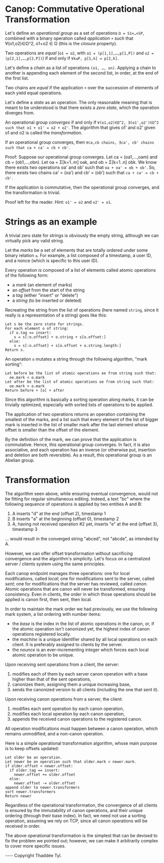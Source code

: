 # Canop: Commutative Operational Transformation

Let's define an *operational group* as a set of operations `Ω = S1×…×SP`,
combined with a binary operation called *application* `+` such that
∀(o1,o2)∈Ω^2, o1+o2 ∈ Ω (this is the *closure* property).

Two operations are *equal* (`o1 = o2`, with `o1 = (p[1,1],…,p[1,P])` and `o2 =
(p[2,1],…,p[2,P])`) if and only if `∀k≤P, p[1,k] = p[2,k]`.

Let's define a *chain* as a list of operations `(o1, …, on)`.  Applying a chain
to another is appending each element of the second list, in order, at the end of
the first list.

Two chains are *equal* if the application `+` over the succession of elements of
each yield equal operations.

Let's define a *state* as an operation.  The only reasonable meaning that is
meant to be understood is that there exists a *zero state*, which the operation
diverges from.

An operational group *converges* if and only if `∀(o1,o2)∈Ω^2, ∃(o1',o2')∈Ω^2
such that o1 + o1' = o2 + o2'`.  The algorithm that gives o1' and o2' given o1
and o2 is called the *transformation*.

If an operational group converges, then `∀ca,cb chains, ∃ca', cb' chains such
that ca + ca' = cb + cb'`.

Proof: Suppose our operational group converges.  Let ca = (oa1,…,oam) and cb =
(ob1,…,obn).  Let oa = Σ[k=1..m] oak, and ob = Σ[k=1..n] obk.  We know there
exists two operations oa' and ob' such that `oa + oa' = ob + ob'`.  So, there
exists two chains ca' = (oa') and cb' = (ob') such that `ca + ca' = cb + cb'`.

If the application is commutative, then the operational group converges, and the
transformation is trivial.

Proof left for the reader. Hint: `o1' = o2` and `o2' = o1`.


# Strings as an example

A trivial zero state for strings is obviously the empty string, although we can
virtually pick any valid string.

Let the *marks* be a set of elements that are totally ordered under some binary
relation `≤`.  For example, a list composed of a timestamp, a user ID, and a
nonce (which is specific to this user ID).

Every operation is composed of a list of elements called atomic operations of
the following form:

- a *mark* (an element of marks)
- an *offset* from the start of the string
- a *tag* (either "insert" or "delete")
- a *string* (to be inserted or deleted)

Recreating the string from the list of operations (here named `string`, since
it really is a representation of a string) goes like this:

    Let s be the zero state for strings.
    For each element o of string:
      if o.tag == insert:
        s = s[:o.offset] + o.string + s[o.offset:]
      else:
        s = s[:o.offset] + s[o.offset + o.string.length:]
    Return s.

An operation `o` mutates a string through the following algorithm, "mark
sorting":

    Let before be the list of atomic operations oe from string such that:
      oe.mark < o.mark
    Let after be the list of atomic operations oe from string such that:
      oe.mark > o.mark
    Return before + [o] + after

Since this algorithm is basically a sorting operation along marks, it can be
trivially optimized, especially with sorted lists of operations to be applied.

The application of two operations returns an operation containing the smallest
of the marks, and a list such that every element of the list of bigger mark is
inserted in the list of smaller mark after the last element whose offset is
smaller than the offset of the element.

By the definition of the mark, we can prove that the application is commutative.
Hence, this operational group converges.  In fact, it is also associative, and
each operation has an inverse (or otherwise put, insertion and deletion are both
reversible). As a result, this operational group is an Abelian group.


# Transformation

The algorithm seen above, while ensuring eventual convergence, would not be
fitting for regular simultaneous editing. Indeed, a text "bc" where the
following sequence of operations is applied by two entities A and B:

1. A inserts "d" at the end (offset 2), timestamp 1
2. B inserts "a" at the beginning (offset 0), timestamp 2
3. A, having not received operation #2 yet, inserts "e" at the end (offset 3),
   timestamp 3

… would result in the converged string "abced", not "abcde", as intended by A.

However, we can offer offset transformation without sacrificing convergence and
the algorithm's simplicity. Let's focus on a centralized server / clients
system using the same principles.

Each canop endpoint manages three operations: one for local modifications,
called *local*; one for modifications sent to the server, called *sent*; one for
modifications that the server has reviewed, called *canon*. Atomic operations
that are canon will never be transformed, ensuring consistency. Even in clients,
the order in which those operations should be applied is canon first, then sent,
then local.

In order to maintain the mark order we had previously, we use the following
mark system, a list ordering with number items:

- the *base* is the index in the list of atomic operations in the canon, or, if
  the atomic operation isn't canonized yet, the highest index of canon
  operations registered locally.
- the *machine* is a unique identifier shared by all local operations on each
  client. It is preferably assigned to clients by the server.
- the *nounce* is an ever-incrementing integer which forces each local atomic
  operation to be unique.

Upon receiving sent operations from a client, the server:

1. modifies each of them by each server canon operation with a base higher than
   that of the sent operations,
2. canonizes them, assigning them a unique increasing base,
3. sends the canonized version to all clients (including the one that sent it).

Upon receiving canon operations from a server, the client:

1. modifies each sent operation by each canon operation,
2. modifies each local operation by each canon operation,
3. appends the received canon operations to the registered canon.

All operation modifications must happen between a canon operation, which remains
unmodified, and a non-canon operation.

Here is a simple operational transformation algorithm, whose main purpose is to
keep offsets updated:

    Let older be an operation.
    Let newer be an operation such that older.mark < newer.mark.
    if older.offset < newer.offset:
      if older.tag == insert:
        newer.offset += older.offset
      else:
        newer.offset -= older.offset
    append older to newer.transformers
    sort newer.transformers
    Return newer

Regardless of the operational transformation, the convergence of all clients is
ensured by the immutability of canon operations, and their unique ordering
(through their base index). In fact, we need not use a sorting operation,
assuming we rely on TCP, since all canon operations will be received in order.

The above operational transformation is the simplest that can be devised to fix
the problem we pointed out; however, we can make it arbitrarily complex to cover
more specific issues.


---- Copyright Thaddée Tyl.
